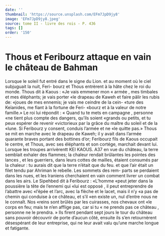 ```yaml
---
date: ''
thumbnail: 'https://source.unsplash.com/EFm7JpD9jy8'
image: 'EFm7JpD9jy8.jpeg'
source: tome II - livre des rois - P. 436
tags: []
order: '150'
---
```


# Thous et Feribourz attaque en vain le château de Bahman

Lorsque le soleil fut entré dans le signe du Lion. et au moment où le ciel subjuguait la nuit, Feri- bourz et Thous entrèrent à la hâte chez le roi du monde. Thous dit à Kaous : «Je vais emmener mon
« armée , mes timbales et mes éléphants; je vais porter
«le drapeau de Kaweh et faire pâlir les rubis de: «joues de mes ennemis; je vais me ceindre de la cein- «ture des Keïanides, me fiant à la fortune de Feri- «bourz et à la valeur de notre famille.» Le roi lui répondit : « Quand tu te mets en campagne , personne «ne tient plus compte des dangers, qu’ils soient «grands ou petits, et tu peux espérer de revenir «victorieux par la grâce du maître du soleil et de la «lune. Si Feribourz y consent, conduis l’armée et ne
«le quitte pas.»
Thous se mit en marche avec le drapeau de Kaweh;
il y avait dans l’armée quarante braves portant des bottines d’or; Feribourz fils de Kaous occupait le centre, et Thous, avec ses éléphants et son cortége, marchait devant lui. Lorsque les troupes arrivèrentt
KEI KAOUS. A37 en vue du château, la terre semblait exhaler des
flammes; la chaleur rendait brûlantes les pointes des lances , et les guerriers, dans leurs cottes de mailles, étaient consumés par la chaleur : tu aurais dit que
la terre n’était que du feu. et que l’air était un filet
tendu par Ahriman le rebelle. Les sommets des rem- parts se perdaient dans les nues, et les Iraniens cherchaient en vain comment livrer un combat dans les airs. Le Sipehbed dit à Feribourz : «L’homme
«peut jeter dans la poussière la tête de l’ennemi qui «lui est opposé , il peut entreprendre de l’abattre avec «l’épée et l’arc, avec la flèche et le lacet, mais il n’y
«a pas de chemin qui conduise à ce château, et s’il
«en existe un, nul d’entre nous ne le connaît. Nos
«reins sont brûlés par les cuirasses, nos chevaux ont
«le corps en feu; mais te n’en afflige pas, car si tu
« ne prends pas ce château , personne ne le prendra. »
Ils firent pendant sept jours le tour du château sans pouvoir découvrir de porte d’aucun côté, ensuite ils
s’en retournèrent désespérant de leur entreprise, qui
ne leur avait valu qu’une marche longue et fatigante.
